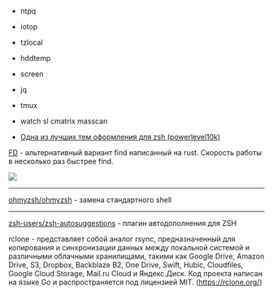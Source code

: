 - ntpq
- iotop
- tzlocal
- hddtemp
- screen
- jq
- tmux
- watch
sl
cmatrix
masscan



 - [Одна из лучших тем оформления для zsh (powerlevel10k)](https://github.com/romkatv/powerlevel10k)

 [FD](https://github.com/sharkdp/fd) - альтернативный вариант find написанный на rust. Скорость работы в несколько раз быстрее find. 
 
 ![](https://img.shields.io/badge/Linux-Ready-yellowgreen)

 ***
[ohmyzsh/ohmyzsh](https://github.com/ohmyzsh/ohmyzsh) - замена стандартного shell
***

[zsh-users/zsh-autosuggestions](https://github.com/zsh-users/zsh-autosuggestions) - плагин автодополнения для ZSH


rclone - представляет собой аналог rsync, предназначенный для копирования и синхронизации данных между локальной системой и различными облачными хранилищами, такими как Google Drive, Amazon Drive, S3, Dropbox, Backblaze B2, One Drive, Swift, Hubic, Cloudfiles, Google Cloud Storage, Mail.ru Cloud и Яндекс.Диск. Код проекта написан на языке Go и распространяется под лицензией MIT. (https://rclone.org/)